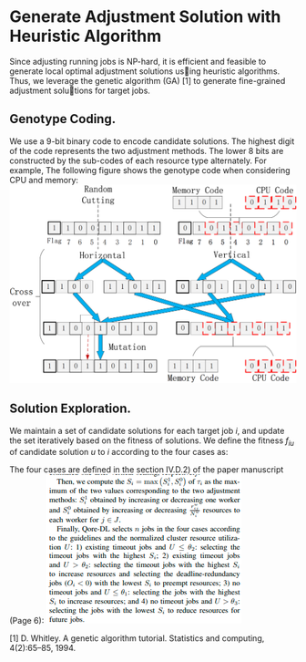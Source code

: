 # Generate Adjustment Solution with Heuristic Algorithm

Since adjusting running jobs is NP-hard, it is efficient and feasible to generate local optimal adjustment solutions using heuristic algorithms. 
Thus, we leverage the genetic algorithm (GA) [1] to generate fine-grained adjustment solutions for target jobs.

## Genotype Coding.

We use a 9-bit binary code to encode candidate solutions. The highest digit of the code represents the two adjustment methods. 
The lower 8 bits are constructed by the sub-codes of each resource type alternately. 
For example, The following figure shows the genotype code when considering CPU and memory:
![Image text](https://raw.githubusercontent.com/qore-dl/qore-dl-code/main/images/GA.png)

## Solution Exploration.
We maintain a set of candidate solutions for each target job $i$, and update the set iteratively based on the fitness of solutions.
We define the fitness $f_{iu}$ of candidate solution $u$ to $i$ according to the four cases as:

The four cases are defined in the section IV.D.2) of the paper manuscript (Page 6):
![Image text](https://raw.githubusercontent.com/qore-dl/qore-dl-code/main/images/Case.png)


[1] D. Whitley. A genetic algorithm tutorial. Statistics and computing, 4(2):65–85, 1994.